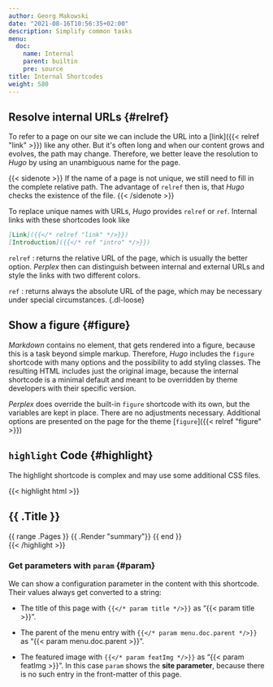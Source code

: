 ```yaml
---
author: Georg Makowski
date: "2021-08-16T10:56:35+02:00"
description: Simplify common tasks
menu:
  doc:
    name: Internal
    parent: builtin
    pre: source
title: Internal Shortcodes
weight: 580
---
```


## Resolve internal URLs {#relref}

To refer to a page on our site we can include the URL into a [link]({{< relref "link" >}}) like any other. But it's often long and when our content grows and evolves, the path may change. Therefore, we better leave the resolution to _Hugo_ by using an unambiguous name for the page.

{{< sidenote >}}
If the name of a page is not unique, we still need to fill in the complete relative path. The advantage of `relref` then is, that _Hugo_ checks the existence of the file.
{{< /sidenote >}}

To replace unique names with URLs, _Hugo_ provides `relref` or `ref`. Internal links with these shortcodes look like

```md
[Link]({{</* relref "link" */>}})
[Introduction]({{</* ref "intro" */>}})
```

`relref`
: returns the relative URL of the page, which is usually the better option. _Perplex_ then can distinguish between internal and external URLs and style the links with two different colors.

`ref`
: returns always the absolute URL of the page, which may be necessary under special circumstances.
{.dl-loose}

## Show a figure {#figure}

_Markdown_ contains no element, that gets rendered into a figure, because this is a task beyond simple markup. Therefore, _Hugo_ includes the `figure` shortcode with many options and the possibility to add styling classes. The resulting HTML includes just the original image, because the internal shortcode is a minimal default and meant to be overridden by theme developers with their specific version.

_Perplex_ does override the built-in `figure` shortcode with its own, but the variables are kept in place. There are no adjustments necessary. Additional options are presented on the page for the theme [`figure`]({{< relref "figure" >}})

## `highlight` Code {#highlight}

The highlight shortcode is complex and may use some additional CSS files.

{{< highlight html >}}
<section id="main">
  <div>
   <h1 id="title">{{ .Title }}</h1>
    {{ range .Pages }}
        {{ .Render "summary"}}
    {{ end }}
  </div>
</section>
{{< /highlight >}}

### Get parameters with `param` {#param}

We can show a configuration parameter in the content with this shortcode. Their values always get converted to a string:

- The title of this page with `{{</* param title */>}}` as “{{< param title >}}”.

- The parent of the menu entry with `{{</* param menu.doc.parent */>}}` as “{{< param menu.doc.parent >}}”.

- The featured image with `{{</* param featImg */>}}` as “{{< param featImg >}}”. In this case `param` shows the **site parameter**, because there is no such entry in the front-matter of this page.

[hugofigure]: https://gohugo.io/content-management/shortcodes/#figure

